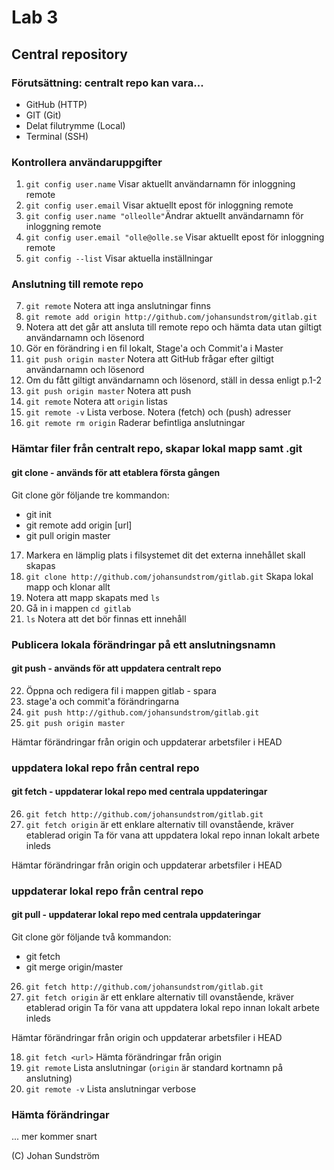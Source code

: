 # Lab 3

## Central repository

### Förutsättning: centralt repo kan vara...
* GitHub (HTTP)
* GIT (Git)
* Delat filutrymme (Local) 
* Terminal (SSH)

### Kontrollera användaruppgifter
1. ```git config user.name``` Visar aktuellt användarnamn för inloggning remote
2. ```git config user.email``` Visar aktuellt epost för inloggning remote
3. ```git config user.name "olleolle"```Ändrar aktuellt användarnamn för inloggning remote
4. ```git config user.email "olle@olle.se``` Visar aktuellt epost för inloggning remote
5. ```git config --list``` Visar aktuella inställningar

### Anslutning till remote repo
7. ```git remote``` Notera att inga anslutningar finns
8. ```git remote add origin http://github.com/johansundstrom/gitlab.git``` 
9. Notera att det går att ansluta till remote repo och hämta data utan giltigt användarnamn och lösenord
10. Gör en förändring i en fil lokalt, Stage'a och Commit'a i Master
11. ```git push origin master``` Notera att GitHub frågar efter giltigt användarnamn och lösenord
12. Om du fått giltigt användarnamn och lösenord, ställ in dessa enligt p.1-2
13. ```git push origin master``` Notera att push 
14. ```git remote``` Notera att ```origin``` listas
15. ```git remote -v``` Lista verbose. Notera (fetch) och (push) adresser
16. ```git remote rm origin``` Raderar befintliga anslutningar

### Hämtar filer från centralt repo, skapar lokal mapp samt .git 
#### git clone - används för att etablera första gången
Git clone gör följande tre kommandon:
* git init
* git remote add origin [url]
* git pull origin master
17. Markera en lämplig plats i filsystemet dit det externa innehållet skall skapas
18. ```git clone http://github.com/johansundstrom/gitlab.git``` Skapa lokal mapp och klonar allt
19. Notera att mapp skapats med ```ls```
20. Gå in i mappen ```cd gitlab```
21. ```ls``` Notera att det bör finnas ett innehåll
 
### Publicera lokala förändringar på ett anslutningsnamn
#### git push - används för att uppdatera centralt repo
22. Öppna och redigera fil i mappen gitlab - spara
23. stage'a och commit'a förändringarna
24. ```git push http://github.com/johansundstrom/gitlab.git```
25. ```git push origin master```

Hämtar förändringar från origin och uppdaterar arbetsfiler i HEAD
### uppdatera lokal repo från central repo
#### git fetch - uppdaterar lokal repo med centrala uppdateringar
26. ```git fetch http://github.com/johansundstrom/gitlab.git```
27. ```git fetch origin``` är ett enklare alternativ till ovanstående, kräver etablerad origin
Ta för vana att uppdatera lokal repo innan lokalt arbete inleds


Hämtar förändringar från origin och uppdaterar arbetsfiler i HEAD
### uppdaterar lokal repo från central repo
#### git pull - uppdaterar lokal repo med centrala uppdateringar
Git clone gör följande två kommandon:
* git fetch
* git merge origin/master
26. ```git fetch http://github.com/johansundstrom/gitlab.git```
27. ```git fetch origin``` är ett enklare alternativ till ovanstående, kräver etablerad origin
Ta för vana att uppdatera lokal repo innan lokalt arbete inleds

Hämtar förändringar från origin och uppdaterar arbetsfiler i HEAD

18. ```git fetch <url>``` Hämta förändringar från origin
19. ```git remote``` Lista anslutningar (```origin``` är standard kortnamn på anslutning)
20. ```git remote -v``` Lista anslutningar verbose

### 
### Hämta förändringar 
... mer kommer snart

(C) Johan Sundström
